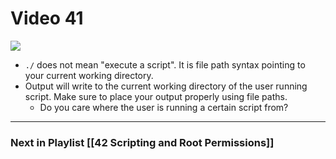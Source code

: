 # Video 41
![](https://www.youtube.com/watch?v=AfOx5qUTHvQ&list=PLqux0fXsj7x3WYm6ZWuJnGC1rXQZ1018M&index=41)


- `./` does not mean "execute a script". It is file path syntax pointing to your current working directory.
- Output will write to the current working directory of the user running  script. Make sure to place your output properly using file paths.
	- Do you care where the user is running a certain script from?

---
### Next in Playlist [[42 Scripting and Root Permissions]]